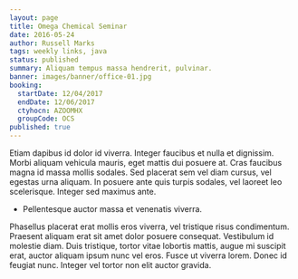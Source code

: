 ```yaml
---
layout: page
title: Omega Chemical Seminar
date: 2016-05-24
author: Russell Marks
tags: weekly links, java
status: published
summary: Aliquam tempus massa hendrerit, pulvinar.
banner: images/banner/office-01.jpg
booking:
  startDate: 12/04/2017
  endDate: 12/06/2017
  ctyhocn: AZOOMHX
  groupCode: OCS
published: true
---
```

Etiam dapibus id dolor id viverra. Integer faucibus et nulla et dignissim. Morbi aliquam vehicula mauris, eget mattis dui posuere at. Cras faucibus magna id massa mollis sodales. Sed placerat sem vel diam cursus, vel egestas urna aliquam. In posuere ante quis turpis sodales, vel laoreet leo scelerisque. Integer sed maximus ante.

* Pellentesque auctor massa et venenatis viverra.

Phasellus placerat erat mollis eros viverra, vel tristique risus condimentum. Praesent aliquam erat sit amet dolor posuere consequat. Vestibulum id molestie diam. Duis tristique, tortor vitae lobortis mattis, augue mi suscipit erat, auctor aliquam ipsum nunc vel eros. Fusce ut viverra lorem. Donec id feugiat nunc. Integer vel tortor non elit auctor gravida.
